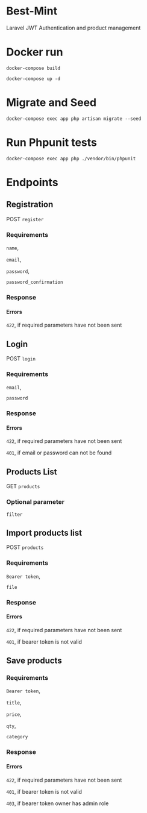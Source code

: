 # Best-Mint
Laravel JWT Authentication and product management
# Docker run
```docker-compose build```

```docker-compose up -d```
# Migrate and Seed
```docker-compose exec app php artisan migrate --seed```
# Run Phpunit tests
```docker-compose exec app php ./vendor/bin/phpunit```
# Endpoints
## Registration
POST `register`
### Requirements
`name`,

`email`,

`password`,

`password_confirmation`
### Response
#### Errors
`422`, if required parameters have not been sent
## Login
POST `login`
### Requirements
`email`,

`password`
### Response
#### Errors
`422`, if required parameters have not been sent

`401`, if email or password can not be found
## Products List
GET `products`
### Optional parameter
`filter`
## Import products list
POST `products`
### Requirements
`Bearer token`,

`file`
### Response
#### Errors
`422`, if required parameters have not been sent

`401`, if bearer token is not valid
## Save products
### Requirements
`Bearer token`,

`title`,

`price`,

`qty`,

`category`
### Response
#### Errors
`422`, if required parameters have not been sent

`401`, if bearer token is not valid

`403`, if bearer token owner has admin role
